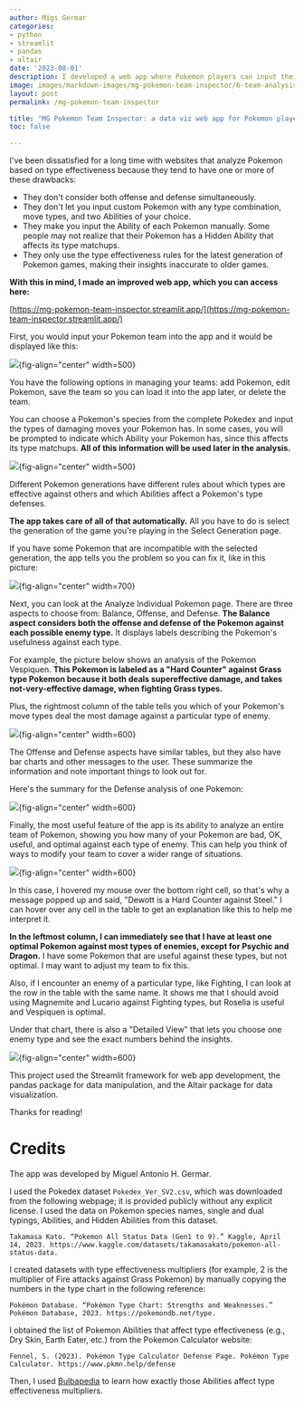 ```yaml
---
author: Migs Germar
categories:
- python
- streamlit
- pandas
- altair
date: '2023-08-01'
description: I developed a web app where Pokemon players can input their teams and generate visualizations based on type effectiveness.
image: images/markdown-images/mg-pokemon-team-inspector/6-team-analysis-balanced-main.png
layout: post
permalink: /mg-pokemon-team-inspector

title: "MG Pokemon Team Inspector: a data viz web app for Pokemon players"
toc: false

---
```


I've been dissatisfied for a long time with websites that analyze Pokemon based on type effectiveness because they tend to have one or more of these drawbacks:

- They don't consider both offense and defense simultaneously.
- They don't let you input custom Pokemon with any type combination, move types, and two Abilities of your choice.
- They make you input the Ability of each Pokemon manually. Some people may not realize that their Pokemon has a Hidden Ability that affects its type matchups.
- They only use the type effectiveness rules for the latest generation of Pokemon games, making their insights inaccurate to older games.

**With this in mind, I made an improved web app, which you can access here:**

[https://mg-pokemon-team-inspector.streamlit.app/](https://mg-pokemon-team-inspector.streamlit.app/)

First, you would input your Pokemon team into the app and it would be displayed like this:

![](images/markdown-images/mg-pokemon-team-inspector/1-team-viewer.png){fig-align="center" width=500}

You have the following options in managing your teams: add Pokemon, edit Pokemon, save the team so you can load it into the app later, or delete the team.

You can choose a Pokemon's species from the complete Pokedex and input the types of damaging moves your Pokemon has. In some cases, you will be prompted to indicate which Ability your Pokemon has, since this affects its type matchups. **All of this information will be used later in the analysis.**

![](images/markdown-images/mg-pokemon-team-inspector/2-team-actions.png){fig-align="center" width=500}

Different Pokemon generations have different rules about which types are effective against others and which Abilities affect a Pokemon's type defenses.

**The app takes care of all of that automatically.** All you have to do is select the generation of the game you're playing in the Select Generation page.

If you have some Pokemon that are incompatible with the selected generation, the app tells you the problem so you can fix it, like in this picture:

![](images/markdown-images/mg-pokemon-team-inspector/3-select-generation.png){fig-align="center" width=700}

Next, you can look at the Analyze Individual Pokemon page. There are three aspects to choose from: Balance, Offense, and Defense. **The Balance aspect considers both the offense and defense of the Pokemon against each possible enemy type.** It displays labels describing the Pokemon's usefulness against each type.

For example, the picture below shows an analysis of the Pokemon Vespiquen. **This Pokemon is labeled as a "Hard Counter" against Grass type Pokemon because it both deals supereffective damage, and takes not-very-effective damage, when fighting Grass types.**

Plus, the rightmost column of the table tells you which of your Pokemon's move types deal the most damage against a particular type of enemy.

![](images/markdown-images/mg-pokemon-team-inspector/4-individual-analysis-balanced-main.png){fig-align="center" width=600}

The Offense and Defense aspects have similar tables, but they also have bar charts and other messages to the user. These summarize the information and note important things to look out for.

Here's the summary for the Defense analysis of one Pokemon:

![](images/markdown-images/mg-pokemon-team-inspector/5-individual-analysis-defense-summary.png){fig-align="center" width=600}

Finally, the most useful feature of the app is its ability to analyze an entire team of Pokemon, showing you how many of your Pokemon are bad, OK, useful, and optimal against each type of enemy. This can help you think of ways to modify your team to cover a wider range of situations.

![](images/markdown-images/mg-pokemon-team-inspector/6-team-analysis-balanced-main.png){fig-align="center" width=600}

In this case, I hovered my mouse over the bottom right cell, so that's why a message popped up and said, "Dewott is a Hard Counter against Steel." I can hover over any cell in the table to get an explanation like this to help me interpret it.

**In the leftmost column, I can immediately see that I have at least one optimal Pokemon against most types of enemies, except for Psychic and Dragon.** I have some Pokemon that are useful against these types, but not optimal. I may want to adjust my team to fix this.

Also, if I encounter an enemy of a particular type, like Fighting, I can look at the row in the table with the same name. It shows me that I should avoid using Magnemite and Lucario against Fighting types, but Roselia is useful and Vespiquen is optimal.

Under that chart, there is also a "Detailed View" that lets you choose one enemy type and see the exact numbers behind the insights.

![](images/markdown-images/mg-pokemon-team-inspector/7-team-analysis-balanced-detailed.png){fig-align="center" width=600}

This project used the Streamlit framework for web app development, the pandas package for data manipulation, and the Altair package for data visualization.

Thanks for reading!

# Credits

The app was developed by Miguel Antonio H. Germar.

I used the Pokedex dataset `Pokedex_Ver_SV2.csv`, which was downloaded from the following webpage; it is provided publicly without any explicit license. I used the data on Pokemon species names, single and dual typings, Abilities, and Hidden Abilities from this dataset.

`Takamasa Kato. “Pokemon All Status Data (Gen1 to 9).” Kaggle, April 14, 2023. https://www.kaggle.com/datasets/takamasakato/pokemon-all-status-data.`

I created datasets with type effectiveness multipliers (for example, 2 is the multiplier of Fire attacks against Grass Pokemon) by manually copying the numbers in the type chart in the following reference:

`Pokémon Database. “Pokémon Type Chart: Strengths and Weaknesses.” Pokémon Database, 2023. https://pokemondb.net/type.`

I obtained the list of Pokemon Abilities that affect type effectiveness (e.g., Dry Skin, Earth Eater, etc.) from the Pokemon Calculator website:

`Fennel, S. (2023). Pokémon Type Calculator Defense Page. Pokémon Type Calculator. https://www.pkmn.help/defense`

Then, I used [Bulbapedia](https://bulbapedia.bulbagarden.net/wiki/Main_Page) to learn how exactly those Abilities affect type effectiveness multipliers.